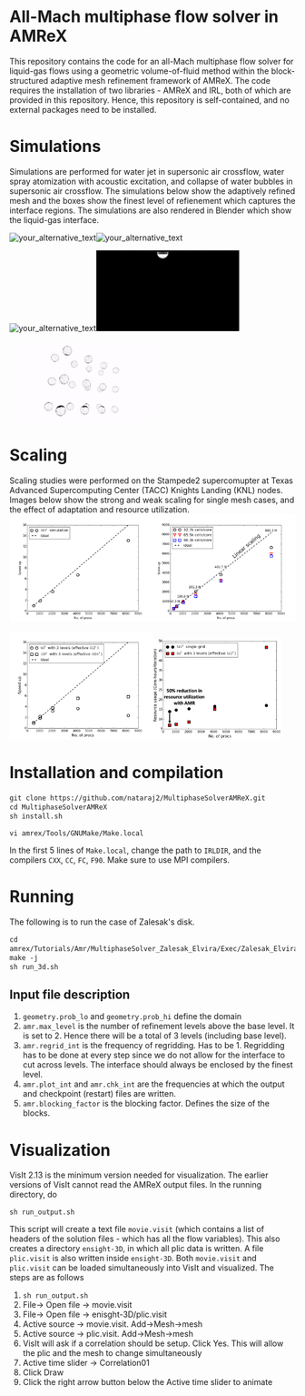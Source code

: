 # All-Mach multiphase flow solver in AMReX
This repository contains the code for an all-Mach multiphase flow solver for liquid-gas 
flows using a geometric volume-of-fluid method within the block-structured adaptive mesh refinement framework of 
AMReX. The code requires the installation of two libraries - AMReX and IRL, both of which are provided in this repository. 
Hence, this repository is self-contained, and no external packages need to be installed.

# Simulations
Simulations are performed for water jet in supersonic air crossflow, water spray atomization with acoustic excitation, and collapse of water bubbles in supersonic air crossflow. 
The simulations below show the adaptively refined mesh and the boxes show the finest level of refienement which captures the interface regions. The simulations are also 
rendered in Blender which show the liquid-gas interface.


<img src="Images/LJSCF_AMReX.gif?raw=true&v=100" alt="your_alternative_text" width="50%" height="50%" loop="true" autoplay="true"><img src="Images/SprayAcoustic.gif?raw=true&v=100" alt="your_alternative_text" width="50%" height="50%" loop="true" autoplay="true">  

<img src="Images/LJSCF_AMReX_Blender.gif?raw=true&v=100" alt="your_alternative_text" width="50%" height="50%" loop="true" autoplay="true"><img src="Images/SprayAcousticBlender.gif?raw=true&v=100" alt="your_alternative_text" width="50%" height="50%" loop="true" autoplay="true">  

<img src="Images/BubblesInSupersonicCrossflow.gif?raw=true&v=100" alt="your_alternative_text" width="50%" height="50%" loop="true" autoplay="true">

# Scaling
Scaling studies were performed on the Stampede2 supercomupter at Texas Advanced Supercomputing Center (TACC) Knights Landing (KNL) nodes. Images below 
show the strong and weak scaling for single mesh cases, and the effect of adaptation and resource utilization.  
<img src="Images/StrongScaling.png?raw=true&v=100" alt="your_alternative_text" width="50%" height="50%" loop="true" autoplay="true"><img src="Images/WeakScaling.png?raw=true&v=100" alt="your_alternative_text" width="50%" height="50%" loop="true" autoplay="true">  

<img src="Images/EffectOfAdaptation.png?raw=true&v=100" alt="your_alternative_text" width="50%" height="50%" loop="true" autoplay="true"><img src="Images/ResourceUtilization.png?raw=true&v=100" alt="your_alternative_text" width="45%" height="45%" loop="true" autoplay="true">



# Installation and compilation 
```
git clone https://github.com/nataraj2/MultiphaseSolverAMReX.git
cd MultiphaseSolverAMReX
sh install.sh
```
```
vi amrex/Tools/GNUMake/Make.local
```
In the first 5 lines of `Make.local`, change the path to `IRLDIR`, and the compilers `CXX`, `CC`, 
`FC`, `F90`. Make sure to use MPI compilers.

# Running
The following is to run the case of Zalesak's disk.
```
cd amrex/Tutorials/Amr/MultiphaseSolver_Zalesak_Elvira/Exec/Zalesak_Elvira
make -j
sh run_3d.sh
```
## Input file description
1. `geometry.prob_lo` and `geometry.prob_hi` define the domain
2. `amr.max_level` is the number of refinement levels above the base level. It is set to 2. 
Hence there will be a total of 3 levels (including base level).
3. `amr.regrid_int` is the frequency of regridding. Has to be 1. Regridding has to be 
done at every step since we do not allow for the interface to cut across levels. The interface 
should always be enclosed by the finest level.
4. `amr.plot_int` and `amr.chk_int` are the frequencies at which the output 
and checkpoint (restart) files are written.
5. `amr.blocking_factor` is the blocking factor. Defines the size of the blocks.

# Visualization
VisIt 2.13 is the minimum version needed for visualization. The earlier versions of VisIt
cannot read the AMReX output files. In the running directory, do
```
sh run_output.sh
```
This script will create a text file `movie.visit` (which contains a list of headers of the solution files - which has all 
the flow variables). This also creates a directory `ensight-3D`, in which all plic data is 
written. A file `plic.visit` is also written inside `ensight-3D`. Both `movie.visit` and `plic.visit`
 can be loaded simultaneously into VisIt and visualized. The steps are as follows

1. `sh run_output.sh`
2. File-> Open file -> movie.visit
3. File-> Open file -> enisght-3D/plic.visit
4. Active source -> movie.visit. Add->Mesh->mesh
5. Active source -> plic.visit. Add->Mesh->mesh
6. VisIt will ask if a correlation should be setup. Click Yes. This will allow the plic and the mesh to 
change simultaneously
7. Active time slider -> Correlation01
8. Click Draw
9. Click the right arrow button below the Active time slider to animate




